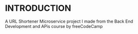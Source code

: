# INTRODUCTION

A URL Shortener Microservice project I made from the Back End Development and APis course by freeCodeCamp
